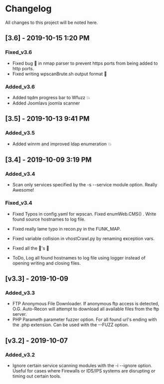 # Changelog

All changes to this project will be noted here.

## [3.6] - 2019-10-15 1:20 PM

### Fixed_v3.6

- Fixed bug :bug: in nmap parser to prevent https ports from being added to http ports.
- Fixed writing wpscanBrute.sh output format :penguin:

### Added_v3.6

- Added tqdm progress bar to Wfuzz :boom:
- Added Joomlavs joomla scanner

## [3.5] - 2019-10-13 9:41 PM

### Added_v3.5

- Added winrm and improved ldap enumeration :boom:

## [3.4] - 2019-10-09 3:19 PM

### Added_v3.4

- Scan only services specified by the -s --service module option. Really Awesome!

### Fixed_v3.4

- Fixed Typos in config.yaml for wpscan. Fixed enumWeb.CMS() . Write found source hostnames to log file.
- Fixed really lame typo in recon.py in the FUNK_MAP.
- Fixed variable collision in vhostCrawl.py by renaming exception vars.
- Fixed all the :bug:'s :ant:

- ToDo, Log all found hostnames to log file using logger instead of opening writing and closing files.

## [v3.3] - 2019-10-09

### Added_v3.3

- FTP Anonymous File Downloader. If anonymous ftp access is detected, O.G. Auto-Recon will attempt to download all available files from the ftp server.
- PHP Parameth parameter fuzzer option. For all found url's ending with the .php extension. Can be used with the --FUZZ option.

## [v3.2] - 2019-10-07

### Added_v3.2

- Ignore certain service scanning modules with the -i --ignore option. Useful for cases where Firewalls or IDS/IPS systems are disrupting or timing out certain tools.
